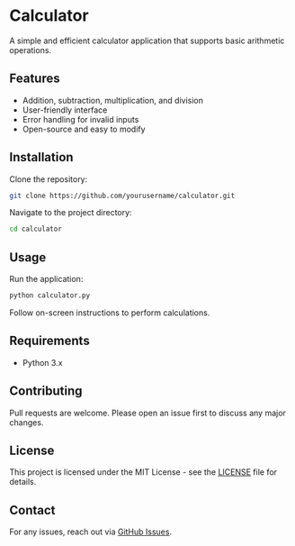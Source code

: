# Calculator

A simple and efficient calculator application that supports basic arithmetic operations.

## Features
- Addition, subtraction, multiplication, and division
- User-friendly interface
- Error handling for invalid inputs
- Open-source and easy to modify

## Installation

Clone the repository:
```sh
git clone https://github.com/yourusername/calculator.git
```
Navigate to the project directory:
```sh
cd calculator
```

## Usage

Run the application:
```sh
python calculator.py
```
Follow on-screen instructions to perform calculations.

## Requirements
- Python 3.x

## Contributing
Pull requests are welcome. Please open an issue first to discuss any major changes.

## License
This project is licensed under the MIT License - see the [LICENSE](LICENSE) file for details.

## Contact
For any issues, reach out via [GitHub Issues](https://github.com/yourusername/calculator/issues).

